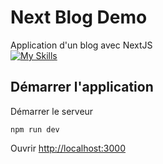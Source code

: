# Next Blog Demo

Application d'un blog avec NextJS  
[![My Skills](https://skillicons.dev/icons?i=next,mongodb,prisma,react,tailwind,typescript)](https://skillicons.dev)

## Démarrer l'application

Démarrer le serveur

```
npm run dev
```

Ouvrir [http://localhost:3000](http://localhost:3000)  

